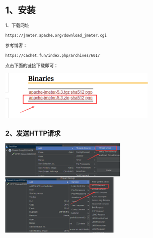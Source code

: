# 1、安装

1、下载网址

```http
https://jmeter.apache.org/download_jmeter.cgi
```

参考博客：

```http
https://cachet.fun/index.php/archives/601/
```

点击下面的链接下载即可：

<img src="Jmeter学习.assets/image-20200824162411199.png" alt="image-20200824162411199" style="zoom:67%;" />

## 2、发送HTTP请求

<img src="Jmeter学习.assets/image-20200824163700614.png" alt="image-20200824163700614" style="zoom:50%;" />

<img src="Jmeter学习.assets/image-20200824163728675.png" alt="image-20200824163728675" style="zoom:50%;" />